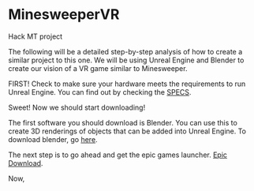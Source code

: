 # MinesweeperVR
Hack MT project

The following will be a detailed step-by-step analysis of how to create a similar project to this one. We will be using Unreal Engine and Blender to create our vision of a VR game similar to Minesweeper. 

FIRST! Check to make sure your hardware meets the requirements to run Unreal Engine. You can find out by checking the [SPECS](https://docs.unrealengine.com/5.0/en-US/hardware-and-software-specifications-for-unreal-engine/).

Sweet! Now we should start downloading!

The first software you should download is Blender. You can use this to create 3D renderings of objects that can be added into Unreal Engine. To download blender, go [here](https://www.blender.org/download/).

The next step is to go ahead and get the epic games launcher. [Epic Download](https://store.epicgames.com/en-US/download).

Now, 
